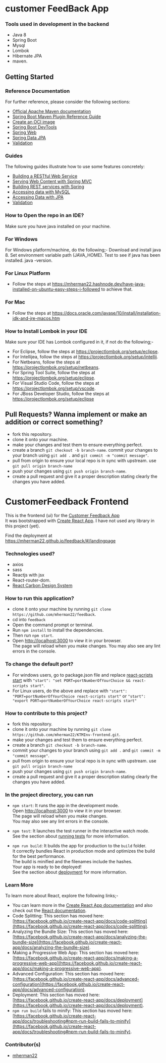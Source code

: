 # customer FeedBack App

### Tools used in development in the backend

- Java 8
- Spring Boot
- Mysql
- Lombok
- Hibernate JPA
- maven.

## Getting Started

### Reference Documentation

For further reference, please consider the following sections:

- [Official Apache Maven documentation](https://maven.apache.org/guides/index.html)
- [Spring Boot Maven Plugin Reference Guide](https://docs.spring.io/spring-boot/docs/2.7.3/maven-plugin/reference/html/)
- [Create an OCI image](https://docs.spring.io/spring-boot/docs/2.7.3/maven-plugin/reference/html/#build-image)
- [Spring Boot DevTools](https://docs.spring.io/spring-boot/docs/2.7.3/reference/htmlsingle/#using.devtools)
- [Spring Web](https://docs.spring.io/spring-boot/docs/2.7.3/reference/htmlsingle/#web)
- [Spring Data JPA](https://docs.spring.io/spring-boot/docs/2.7.3/reference/htmlsingle/#data.sql.jpa-and-spring-data)
- [Validation](https://docs.spring.io/spring-boot/docs/2.7.3/reference/htmlsingle/#io.validation)

### Guides

The following guides illustrate how to use some features concretely:

- [Building a RESTful Web Service](https://spring.io/guides/gs/rest-service/)
- [Serving Web Content with Spring MVC](https://spring.io/guides/gs/serving-web-content/)
- [Building REST services with Spring](https://spring.io/guides/tutorials/rest/)
- [Accessing data with MySQL](https://spring.io/guides/gs/accessing-data-mysql/)
- [Accessing Data with JPA](https://spring.io/guides/gs/accessing-data-jpa/)
- [Validation](https://spring.io/guides/gs/validating-form-input/)

### How to Open the repo in an IDE?

Make sure you have java installed on your machine.

### For Windows

For Windows platform/machine, do the following;-
Download and install java 8.
Set environment variable path (JAVA_HOME).
Test to see if java has been installed. java -version.

### For Linux Platform

- Follow the steps at <https://mherman22.hashnode.dev/have-java-installed-on-ubuntu-easy-steps-i-followed> to achieve that.

### For Mac

- Follow the steps at <https://docs.oracle.com/javase/10/install/installation-jdk-and-jre-macos.htm>

### How to Install Lombok in your IDE

Make sure your IDE has Lombok configured in it, if not do the following;-

- For Eclipse, follow the steps at <https://projectlombok.org/setup/eclipse>.
- For Intellijea, follow the steps at <https://projectlombok.org/setup/intellij>.
- For Netbeans, follow the steps at <https://projectlombok.org/setup/netbeans>.
- For Spring Tool Suite, follow the steps at <https://projectlombok.org/setup/eclipse>.
- For Visual Studio Code, follow the steps at <https://projectlombok.org/setup/vscode>.
- For JBoss Developer Studio, follow the steps at <https://projectlombok.org/setup/eclipse>

## Pull Requests? Wanna implement or make an addition or correct something?

- fork this repository.
- clone it onto your machine.
- make your changes and test them to ensure everything perfect.
- create a branch `git checkout -b branch-name`.
commit your changes to your branch using `git add .` and `git commit -m "commit message"`.
- pull from origin to ensure your local repo is in sync with upstream. use `git pull origin branch-name`
- push your changes using `git push origin branch-name`.
- create a pull request and give it a proper description stating clearly the changes you have added.

# CustomerFeedback Frontend

This is the frontend (ui) for the [Customer Feedback App](https://github.com/mherman22/customer) \
It was bootstrapped with [Create React App](https://github.com/facebook/create-react-app). I have not used any library in this project (yet).

Find the deployment at <https://mherman22.github.io/feedback/#/landingpage>

### Technologies used?

- axios
- sass
- Reactjs with jsx
- React-router-dom.
- [React Carbon Design System](https://react.carbondesignsystem.com)

### How to run this application?

- clone it onto your machine by running `git clone https://github.com/mherman22/feedback`.
- cd into `feedback`
- Open the command prompt or terminal.
- Run `npm install` to install the dependencies.
- Then run `npm start`.
- Open [http://localhost:3000](http://localhost:3000) to view it in your browser.\
The page will reload when you make changes. You may also see any lint errors in the console.

### To change the default port?

- For windows users, go to package.json file and replace [react-scripts start](https://github.com/mherman22/KTMInv-frontend/blob/05b97e64abc5bd904a4451d79e369c16affc5722/package.json#L15) with `"start": "set PORT=portNumberOfYourChoice && react-scripts start"`.
- For Linux users, do the above and replace with `"start": "PORT=portNumberOfYourChoice react-scripts start"` or `"start": "export PORT=portNumberOfYourChoice react-scripts start"`

### How to contribute to this project?

- fork this repository.
- clone it onto your machine by running `git clone https://github.com/mherman22/KTMInv-frontend.git`.
- make your changes and test them to ensure everything perfect.
- create a branch `git checkout -b branch-name`.
- commit your changes to your branch using `git add .` and  `git commit -m "commit message"`.
- pull from origin to ensure your local repo is in sync with upstream. use `git pull origin branch-name`
- push your changes using `git push origin branch-name`.
- create a pull request and give it a proper description stating clearly the changes you have added.

### In the project directory, you can run

- `npm start`: It runs the app in the development mode.\
Open [http://localhost:3000](http://localhost:3000) to view it in your browser.\
The page will reload when you make changes.\
You may also see any lint errors in the console.

- `npm test`: It launches the test runner in the interactive watch mode.\
See the section about [running tests](https://facebook.github.io/create-react-app/docs/running-tests) for more information.

- `npm run build`: It builds the app for production to the `build` folder.\
It correctly bundles React in production mode and optimizes the build for the best performance.\
The build is minified and the filenames include the hashes.\
Your app is ready to be deployed!\
See the section about [deployment](https://facebook.github.io/create-react-app/docs/deployment) for more information.

### Learn More

To learn more about React, explore the following links;-

- You can learn more in the [Create React App documentation](https://facebook.github.io/create-react-app/docs/getting-started) and also check out the [React documentation](https://reactjs.org/).
- Code Splitting: This section has moved here: [https://facebook.github.io/create-react-app/docs/code-splitting](https://facebook.github.io/create-react-app/docs/code-splitting).
- Analyzing the Bundle Size: This section has moved here: [https://facebook.github.io/create-react-app/docs/analyzing-the-bundle-size](https://facebook.github.io/create-react-app/docs/analyzing-the-bundle-size).
- Making a Progressive Web App: This section has moved here: [https://facebook.github.io/create-react-app/docs/making-a-progressive-web-app](https://facebook.github.io/create-react-app/docs/making-a-progressive-web-app).
- Advanced Configuration: This section has moved here: [https://facebook.github.io/create-react-app/docs/advanced-configuration](https://facebook.github.io/create-react-app/docs/advanced-configuration).
- Deployment: This section has moved here: [https://facebook.github.io/create-react-app/docs/deployment](https://facebook.github.io/create-react-app/docs/deployment).
- `npm run build` fails to minify: This section has moved here: [https://facebook.github.io/create-react-app/docs/troubleshooting#npm-run-build-fails-to-minify](https://facebook.github.io/create-react-app/docs/troubleshooting#npm-run-build-fails-to-minify).

### Contributor(s)

- [mherman22](https://github.com/mherman22)
